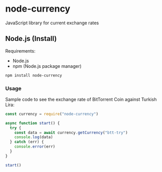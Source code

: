 # node-currency

JavaScript library for current exchange rates

## Node.js (Install)

Requirements:

- Node.js
- npm (Node.js package manager)

```bash
npm install node-currency
```

### Usage

Sample code to see the exchange rate of BitTorrent Coin against Turkish Lira:

```javascript
const currency = require("node-currency")

async function start() {
  try {
    const data = await currency.getCurrency("btt-try")
    console.log(data)
  } catch (err) {
    console.error(err)
  }
}

start()
```
